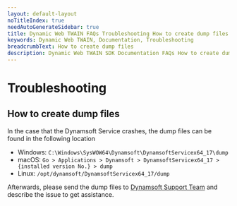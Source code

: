 ```yaml
---
layout: default-layout
noTitleIndex: true
needAutoGenerateSidebar: true
title: Dynamic Web TWAIN FAQs Troubleshooting How to create dump files
keywords: Dynamic Web TWAIN, Documentation, Troubleshooting
breadcrumbText: How to create dump files
description: Dynamic Web TWAIN SDK Documentation FAQs How to create dump files
---
```


# Troubleshooting

## How to create dump files

In the case that the Dynamsoft Service crashes, the dump files can be found in the following location

- Windows: `C:\Windows\SysWOW64\Dynamsoft\DynamsoftServicex64_17\dump`
- macOS: `Go > Applications > Dynamsoft > DynamsoftServicex64_17 > {installed version No.} > dump`
- Linux: `/opt/dynamsoft/DynamsoftServicex64_17/dump`

Afterwards, please send the dump files to [Dynamsoft Support Team]({{site.about}}getsupport.html) and describe the issue to get assistance.
